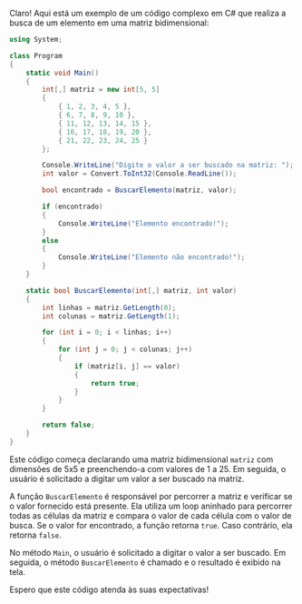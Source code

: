 Claro! Aqui está um exemplo de um código complexo em C# que realiza a busca de um elemento em uma matriz bidimensional:

```csharp
using System;

class Program
{
    static void Main()
    {
        int[,] matriz = new int[5, 5] 
        {
            { 1, 2, 3, 4, 5 },
            { 6, 7, 8, 9, 10 },
            { 11, 12, 13, 14, 15 },
            { 16, 17, 18, 19, 20 },
            { 21, 22, 23, 24, 25 }
        };

        Console.WriteLine("Digite o valor a ser buscado na matriz: ");
        int valor = Convert.ToInt32(Console.ReadLine());

        bool encontrado = BuscarElemento(matriz, valor);

        if (encontrado)
        {
            Console.WriteLine("Elemento encontrado!");
        }
        else
        {
            Console.WriteLine("Elemento não encontrado!");
        }
    }

    static bool BuscarElemento(int[,] matriz, int valor)
    {
        int linhas = matriz.GetLength(0);
        int colunas = matriz.GetLength(1);

        for (int i = 0; i < linhas; i++)
        {
            for (int j = 0; j < colunas; j++)
            {
                if (matriz[i, j] == valor)
                {
                    return true;
                }
            }
        }

        return false;
    }
}
```

Este código começa declarando uma matriz bidimensional `matriz` com dimensões de 5x5 e preenchendo-a com valores de 1 a 25. Em seguida, o usuário é solicitado a digitar um valor a ser buscado na matriz.

A função `BuscarElemento` é responsável por percorrer a matriz e verificar se o valor fornecido está presente. Ela utiliza um loop aninhado para percorrer todas as células da matriz e compara o valor de cada célula com o valor de busca. Se o valor for encontrado, a função retorna `true`. Caso contrário, ela retorna `false`.

No método `Main`, o usuário é solicitado a digitar o valor a ser buscado. Em seguida, o método `BuscarElemento` é chamado e o resultado é exibido na tela.

Espero que este código atenda às suas expectativas!